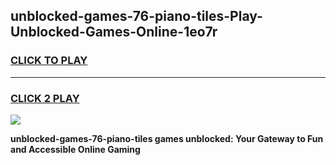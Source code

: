 
## unblocked-games-76-piano-tiles-Play-Unblocked-Games-Online-1eo7r
<h3>
<a href="https://premium76.site?title=unblocked-games-76-piano-tiles&ref=25A">CLICK TO PLAY</a></h3>
<hr>

<h3>
<a href="https://premium76.site?title=unblocked-games-76-piano-tiles&ref=25A">CLICK 2 PLAY</a>
  
</h3>

<a href="https://premium76.site?title=unblocked-games-76-piano-tiles&ref=25A"><img src="https://clearcache.store/games.png"></a>


**unblocked-games-76-piano-tiles games unblocked: Your Gateway to Fun and Accessible Online Gaming**
